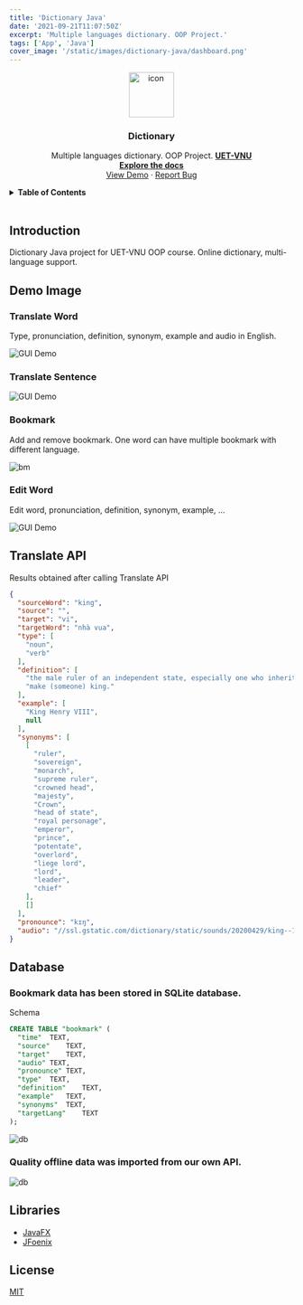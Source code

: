 ```yaml
---
title: 'Dictionary Java'
date: '2021-09-21T11:07:50Z'
excerpt: 'Multiple languages dictionary. OOP Project.'
tags: ['App', 'Java']
cover_image: '/static/images/dictionary-java/dashboard.png'
---
```




<div align="center">
  <a href="https://github.com/hoangndst/dictionary-java#readme">
    <img src="/static/images/dictionary-java/icon.png" alt="icon" width="80" height="80">
  </a>

  <h3 align="center"><strong>Dictionary</strong></h3>

  <p align="center">
    Multiple languages dictionary. OOP Project. <a href="https://uet.vnu.edu.vn/"><strong>UET-VNU</strong></a>
    <br />
    <a href="https://github.com/hoangndst/dictionary-java#readme"><strong>Explore the docs</strong></a>
    <br />
    <a href="https://github.com/hoangndst/dictionary-java#readme">View Demo</a>
    ·
    <a href="https://github.com/hoangndst/dictionary-java/issues">Report Bug</a>
</div>


<details>
  <summary><strong>Table of Contents</strong></summary>
  <ol>
    <li>
      <a href="#introduction">Introduction</a>
    </li>
    <li>
      <a href="#demo-image">Demo Image</a>
      <ul>
        <li><a href="#translate-word">Translate Word</a></li>
        <li><a href="#translate-sentence">Translate Sentence</a></li>
        <li><a href="#bookmark">Bookmark</a></li>
      </ul>
    </li>
    <li><a href="#translate-api">Translate API</a></li>
    <li><a href="#database">Database</a></li>
    <li><a href="#libraries">Libraries</a></li>
    <li><a href="#license">License</a></li>
  </ol>
</details>
<br />

## Introduction

Dictionary Java project for UET-VNU OOP course. Online dictionary, multi-language support.


## Demo Image

### Translate Word
Type, pronunciation, definition, synonym, example and audio in English.

![GUI Demo](/static/images/dictionary-java/dashboard.png)

### Translate Sentence

![GUI Demo](/static/images/dictionary-java/sentence.png)

### Bookmark
Add and remove bookmark.
One word can have multiple bookmark with different language.

![bm](/static/images/dictionary-java/bookmark.png)

### Edit Word
Edit word, pronunciation, definition, synonym, example, ... 

![GUI Demo](/static/images/dictionary-java/edit.png)

## Translate API 
Results obtained after calling Translate API

```json
{
  "sourceWord": "king",
  "source": "",
  "target": "vi",
  "targetWord": "nhà vua",
  "type": [
    "noun",
    "verb"
  ],
  "definition": [
    "the male ruler of an independent state, especially one who inherits the position by right of birth.",
    "make (someone) king."
  ],
  "example": [
    "King Henry VIII",
    null
  ],
  "synonyms": [
    [
      "ruler",
      "sovereign",
      "monarch",
      "supreme ruler",
      "crowned head",
      "majesty",
      "Crown",
      "head of state",
      "royal personage",
      "emperor",
      "prince",
      "potentate",
      "overlord",
      "liege lord",
      "lord",
      "leader",
      "chief"
    ],
    []
  ],
  "pronounce": "kɪŋ",
  "audio": "//ssl.gstatic.com/dictionary/static/sounds/20200429/king--1_gb_1.mp3"
}
```

## Database
### Bookmark data has been stored in SQLite database.

  Schema
  ``` sql
  CREATE TABLE "bookmark" (
	"time"	TEXT,
	"source"	TEXT,
	"target"	TEXT,
	"audio" TEXT,
	"pronounce"	TEXT,
	"type"	TEXT,
	"definition"	TEXT,
	"example"	TEXT,
	"synonyms"	TEXT,
	"targetLang"	TEXT
  );
  ```
  
  ![db](/static/images/dictionary-java/sql.png)
### Quality offline data was imported from our own API.
  ![db](/static/images/dictionary-java/db.png)


## Libraries
- [JavaFX](https://openjfx.io/)
- [JFoenix](http://www.jfoenix.com/)

## License
[MIT](https://choosealicense.com/licenses/mit/)